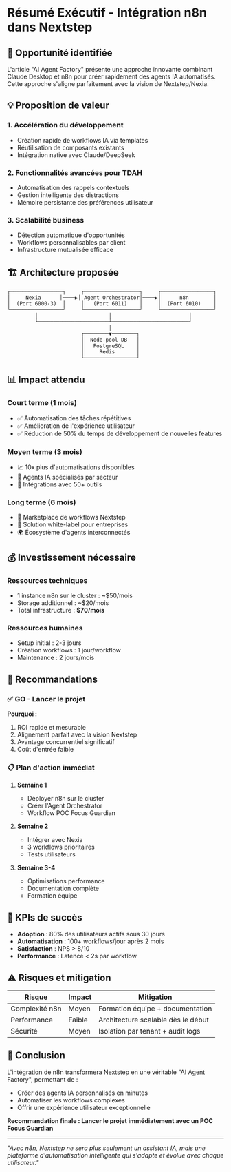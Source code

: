 # Résumé Exécutif - Intégration n8n dans Nextstep

## 🎯 Opportunité identifiée

L'article "AI Agent Factory" présente une approche innovante combinant Claude Desktop et n8n pour créer rapidement des agents IA automatisés. Cette approche s'aligne parfaitement avec la vision de Nextstep/Nexia.

## 💡 Proposition de valeur

### 1. **Accélération du développement**
- Création rapide de workflows IA via templates
- Réutilisation de composants existants
- Intégration native avec Claude/DeepSeek

### 2. **Fonctionnalités avancées pour TDAH**
- Automatisation des rappels contextuels
- Gestion intelligente des distractions
- Mémoire persistante des préférences utilisateur

### 3. **Scalabilité business**
- Détection automatique d'opportunités
- Workflows personnalisables par client
- Infrastructure mutualisée efficace

## 🏗️ Architecture proposée

```
┌─────────────────┐     ┌──────────────────┐     ┌─────────────────┐
│     Nexia      │────▶│ Agent Orchestrator│────▶│      n8n        │
│  (Port 6000-3)  │     │   (Port 6011)    │     │  (Port 6010)    │
└─────────────────┘     └──────────────────┘     └─────────────────┘
         │                       │                         │
         └───────────────────────┴─────────────────────────┘
                                 │
                        ┌────────▼────────┐
                        │  Node-pool DB   │
                        │   PostgreSQL    │
                        │     Redis       │
                        └─────────────────┘
```

## 📊 Impact attendu

### Court terme (1 mois)
- ✅ Automatisation des tâches répétitives
- ✅ Amélioration de l'expérience utilisateur
- ✅ Réduction de 50% du temps de développement de nouvelles features

### Moyen terme (3 mois)  
- 📈 10x plus d'automatisations disponibles
- 🤖 Agents IA spécialisés par secteur
- 🔗 Intégrations avec 50+ outils

### Long terme (6 mois)
- 🚀 Marketplace de workflows Nextstep
- 💼 Solution white-label pour entreprises
- 🌍 Écosystème d'agents interconnectés

## 💰 Investissement nécessaire

### Ressources techniques
- 1 instance n8n sur le cluster : ~$50/mois
- Storage additionnel : ~$20/mois
- Total infrastructure : **$70/mois**

### Ressources humaines
- Setup initial : 2-3 jours
- Création workflows : 1 jour/workflow
- Maintenance : 2 jours/mois

## 🚦 Recommandations

### ✅ GO - Lancer le projet

**Pourquoi :**
1. ROI rapide et mesurable
2. Alignement parfait avec la vision Nextstep
3. Avantage concurrentiel significatif
4. Coût d'entrée faible

### 📋 Plan d'action immédiat

1. **Semaine 1**
   - Déployer n8n sur le cluster
   - Créer l'Agent Orchestrator
   - Workflow POC Focus Guardian

2. **Semaine 2**
   - Intégrer avec Nexia
   - 3 workflows prioritaires
   - Tests utilisateurs

3. **Semaine 3-4**
   - Optimisations performance
   - Documentation complète
   - Formation équipe

## 🎯 KPIs de succès

- **Adoption** : 80% des utilisateurs actifs sous 30 jours
- **Automatisation** : 100+ workflows/jour après 2 mois
- **Satisfaction** : NPS > 8/10
- **Performance** : Latence < 2s par workflow

## ⚠️ Risques et mitigation

| Risque | Impact | Mitigation |
|--------|--------|------------|
| Complexité n8n | Moyen | Formation équipe + documentation |
| Performance | Faible | Architecture scalable dès le début |
| Sécurité | Moyen | Isolation par tenant + audit logs |

## 💬 Conclusion

L'intégration de n8n transformera Nextstep en une véritable "AI Agent Factory", permettant de :
- Créer des agents IA personnalisés en minutes
- Automatiser les workflows complexes
- Offrir une expérience utilisateur exceptionnelle

**Recommandation finale : Lancer le projet immédiatement avec un POC Focus Guardian**

---

*"Avec n8n, Nextstep ne sera plus seulement un assistant IA, mais une plateforme d'automatisation intelligente qui s'adapte et évolue avec chaque utilisateur."*